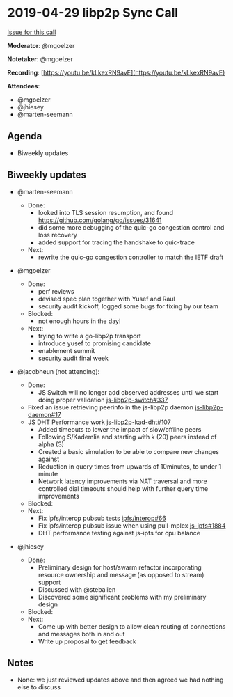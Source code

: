# 2019-04-29 libp2p Sync Call

[Issue for this call](https://github.com/libp2p/team-mgmt/issues/16)

**Moderator**: @mgoelzer

**Notetaker**: @mgoelzer

**Recording**:  [https://youtu.be/kLkexRN9avE](https://youtu.be/kLkexRN9avE)

**Attendees**: 
  - @mgoelzer
  - @jhiesey
  - @marten-seemann

## Agenda

- Biweekly updates

## Biweekly updates

- @marten-seemann
  - Done:
    - looked into TLS session resumption, and found https://github.com/golang/go/issues/31641
    - did some more debugging of the quic-go congestion control and loss recovery
    - added support for tracing the handshake to quic-trace
  - Next:
    - rewrite the quic-go congestion controller to match the IETF draft
  
    
- @mgoelzer
  - Done:
    - perf reviews
    - devised spec plan together with Yusef and Raul
    - security audit kickoff, logged some bugs for fixing by our team
  - Blocked:
    - not enough hours in the day!
  - Next:
    - trying to write a go-libp2p transport
    - introduce yusef to promising candidate
    - enablement summit
    - security audit final week

- @jacobheun (not attending):
  - Done:
    - JS Switch will no longer add observed addresses until we start doing proper validation [js-libp2p-switch#337](https://github.com/libp2p/js-libp2p-switch/pull/337)
   - Fixed an issue retrieving peerinfo in the js-libp2p daemon [js-libp2p-daemon#17](https://github.com/libp2p/js-libp2p-daemon/pull/17)
   - JS DHT Performance work [js-libp2p-kad-dht#107](https://github.com/libp2p/js-libp2p-kad-dht/pull/107)
     - Added timeouts to lower the impact of slow/offline peers
     - Following S/Kademlia and starting with k (20) peers instead of alpha (3)
     - Created a basic simulation to be able to compare new changes against
     - Reduction in query times from upwards of 10minutes, to under 1 minute
     - Network latency improvements via NAT traversal and more controlled dial timeouts should help with further query time improvements
  - Blocked:
  - Next:
    - Fix ipfs/interop pubsub tests [ipfs/interop#66](https://github.com/ipfs/interop/pull/66)
    - Fix ipfs/interop pubsub issue when using pull-mplex [js-ipfs#1884](https://github.com/ipfs/js-ipfs/pull/1884)
    - DHT performance testing against js-ipfs for cpu balance
    
- @jhiesey
  - Done:
    - Preliminary design for host/swarm refactor incorporating resource ownership and message (as opposed to stream) support
    - Discussed with @stebalien
    - Discovered some significant problems with my preliminary design
  - Blocked:
  - Next:
    - Come up with better design to allow clean routing of connections and messages both in and out
    - Write up proposal to get feedback

## Notes

- None:  we just reviewed updates above and then agreed we had nothing else to discuss
